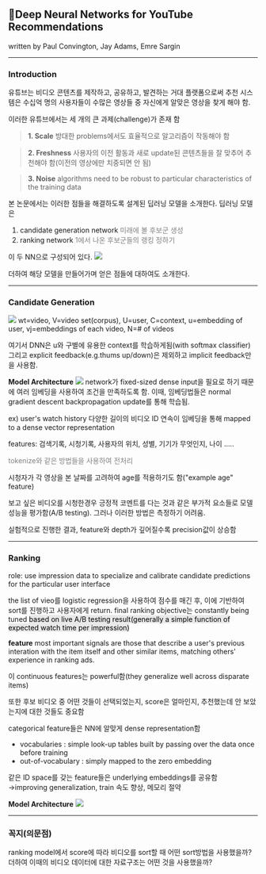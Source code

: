 ## 📄Deep Neural Networks for YouTube Recommendations
written by Paul Convington, Jay Adams, Emre Sargin

---
### Introduction
유튜브는 비디오 콘텐츠를 제작하고, 공유하고, 발견하는 거대 플랫폼으로써 추천 시스템은 수십억 명의 사용자들이 수많은 영상들 중 자신에게 알맞은 영상을 찾게 해야 함.

이러한 유튜브에서는 세 개의 큰 과제(challenge)가 존재 함
> **1. Scale**
방대한 problems에서도 효율적으로 알고리즘이 작동해야 함

>**2. Freshness**
사용자의 이전 활동과 새로 update된 콘텐츠들을 잘 맞추어 추천해야 함(이전의 영상에만 치중되면 안 됨)

>**3. Noise**
algorithms need to be robust to particular characteristics of the training data

본 논문에서는 이러한 점들을 해결하도록 설계된 딥러닝 모델을 소개한다. 딥러닝 모델은

1. candidate generation network
<span style="color:gray">미래에 볼 후보군 생성</span>
2. ranking network
<span style="color:gray">1에서 나온 후보군들의 랭킹 정하기</span>

이 두 NN으로 구성되어 있다.
![](https://velog.velcdn.com/images/dldmstkd/post/6ddeb992-948a-4ca9-b254-674c7d75ef81/image.png)

더하여 해당 모델을 만들어가며 얻은 점들에 대하여도 소개한다.

---

### Candidate Generation
![](https://velog.velcdn.com/images/dldmstkd/post/8218f082-490d-4d05-a95d-26a7cfce5672/image.png)
wt=video, V=video set(corpus), U=user, C=context, u=embedding of user, vj=embeddings of each video, N=# of videos

여기서 DNN은 u와 구별에 유용한 context를 학습하게됨(with softmax classifier)
그리고 explicit feedback(e.g.thums up/down)은 제외하고 implicit feedback만을 사용함.

**Model Architecture**
![](https://velog.velcdn.com/images/dldmstkd/post/8daaafd5-d6c5-44b3-8582-cc0c034790a1/image.png)
network가 fixed-sized dense input을 필요로 하기 때문에 여러 임베딩을 사용하여 조건을 만족하도록 함. 이때, 임베딩법들은 normal gradient descent backpropagation update를 통해 학습됨.

ex) user's watch history
다양한 길이의 비디오 ID 연속이 임베딩을 통해 mapped to a dense vector representation

features: 검색기록, 시청기록, 사용자의 위치, 성별, 기기가 무엇인지, 나이 .....

<span style="color:gray">tokenize와 같은 방법들을 사용하여 전처리</span>

시청자가 각 영상을 본 날짜를 고려하여 age를 적용하기도 함("example age" feature)

보고 싶은 비디오를 시청한경우 긍정적 코멘트를 다는 것과 같은 부가적 요소들로 모델 성능을 평가함(A/B testing). 그러나 이러한 방법은 측정하기 어려움.

실험적으로 진행한 결과, feature와 depth가 깊어질수록 precision값이 상승함

---

### Ranking
role: use impression data to specialize and calibrate candidate predictions for the particular user interface

the list of vieo를 logistic regression을 사용하여 점수를 매긴 후, 이에 기반하여 sort를 진행하고 사용자에게 return. final ranking objective는 constantly being tuned <span style="background-color:#e9e9e9"><span style="color:black">based on live A/B testing result(generally a simple function of expected watch time per impression)</span></span>

**feature**
most important signals are those that describe a user's previous interation with the item itself and other similar items, matching others' experience in ranking ads.

이 continuous features는 powerful함(they generalize well across disparate items)

또한 후보 비디오 중 어떤 것들이 선택되었는지, score은 얼마인지, 추천했는데 안 보았는지에 대한 것들도 중요함

categorical feature들은 NN에 알맞게 dense representation함
- vocabularies : simple look-up tables built by passing over the data once before training
- out-of-vocabulary : simply mapped to the zero embedding

같은 ID space를 갖는 feature들은 underlying embeddings를 공유함
→improving generalization, train 속도 향상, 메모리 절약

**Model Architecture**
![](https://velog.velcdn.com/images/dldmstkd/post/39e916e7-ae2c-4390-a832-6511742ac8db/image.png)

---
### 꼭지(의문점)
ranking model에서 score에 따라 비디오를 sort할 때 어떤 sort방법을 사용했을까? 더하여 이때의 비디오 데이터에 대한 자료구조는 어떤 것을 사용했을까?





